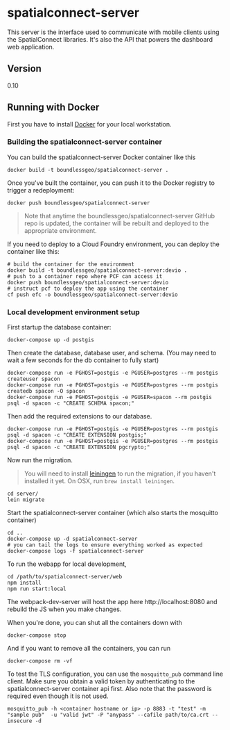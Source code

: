 # spatialconnect-server

This server is the interface used to communicate with mobile clients
using the SpatialConnect libraries.  It's also the API that powers the
dashboard web application.

## Version
0.10

## Running with Docker

First you have to install [Docker](https://docs.docker.com/engine/installation/) for your local workstation.

### Building the spatialconnect-server container

You can build the spatialconnect-server Docker container like this

```
docker build -t boundlessgeo/spatialconnect-server .
```

Once you've built the container, you can push it to the Docker registry to
trigger a redeployment:

```
docker push boundlessgeo/spatialconnect-server
```

> Note that anytime the boundlessgeo/spatialconnect-server GitHub repo is
> updated, the container will be rebuilt and deployed to the appropriate
> environment.


If you need to deploy to a Cloud Foundry environment,  you can deploy
the container like this:

```
# build the container for the environment
docker build -t boundlessgeo/spatialconnect-server:devio .
# push to a container repo where PCF can access it
docker push boundlessgeo/spatialconnect-server:devio
# instruct pcf to deploy the app using the container
cf push efc -o boundlessgeo/spatialconnect-server:devio
```

### Local development environment setup

First startup the database container:

```
docker-compose up -d postgis
```

Then create the database, database user, and schema.  (You may need to wait a few seconds for the db container to fully start)

```
docker-compose run -e PGHOST=postgis -e PGUSER=postgres --rm postgis createuser spacon
docker-compose run -e PGHOST=postgis -e PGUSER=postgres --rm postgis createdb spacon -O spacon
docker-compose run -e PGHOST=postgis -e PGUSER=spacon --rm postgis psql -d spacon -c "CREATE SCHEMA spacon;"
```

Then add the required extensions to our database.

```
docker-compose run -e PGHOST=postgis -e PGUSER=postgres --rm postgis psql -d spacon -c "CREATE EXTENSION postgis;"
docker-compose run -e PGHOST=postgis -e PGUSER=postgres --rm postgis psql -d spacon -c "CREATE EXTENSION pgcrypto;"
```

Now run the migration.

> You will need to install [leiningen](http://leiningen.org/) to run the migration, if you haven't installed it yet.  On OSX, run `brew install leiningen`.

```
cd server/
lein migrate
```

Start the spatialconnect-server container (which also starts the mosquitto container)

```
cd ..
docker-compose up -d spatialconnect-server
# you can tail the logs to ensure everything worked as expected
docker-compose logs -f spatialconnect-server
```


To run the webapp for local development,

```
cd /path/to/spatialconnect-server/web
npm install
npm run start:local
```

The webpack-dev-server will host the app here http://localhost:8080 and rebuild
the JS when you make changes.

When you're done, you can shut all the containers down with

```
docker-compose stop
```

And if you want to remove all the containers, you can run

```
docker-compose rm -vf
```


To test the TLS configuration, you can use the `mosquitto_pub` command line
client.  Make sure you obtain a valid token by authenticating to the
spatialconnect-server container api first.  Also note that the password is
required even though it is not used.
```
mosquitto_pub -h <container hostname or ip> -p 8883 -t "test" -m "sample pub"  -u "valid jwt" -P "anypass" --cafile path/to/ca.crt --insecure -d
```
